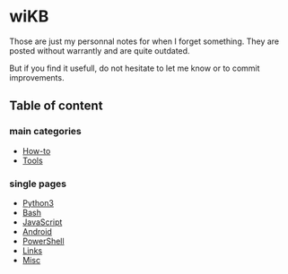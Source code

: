 # wiKB

Those are just my personnal notes for when I forget something.
They are posted without warrantly and are quite outdated.

But if you find it usefull, do not hesitate to let me know or to commit improvements.

## Table of content

### main categories

* [How-to](howto/index.md)
* [Tools](tools/index.md)

### single pages

* [Python3](python3.md)
* [Bash](bash.md)
* [JavaScript](javascript.md)
* [Android](android.md)
* [PowerShell](powershell.md)
* [Links](links.md)
* [Misc](misc.md)
